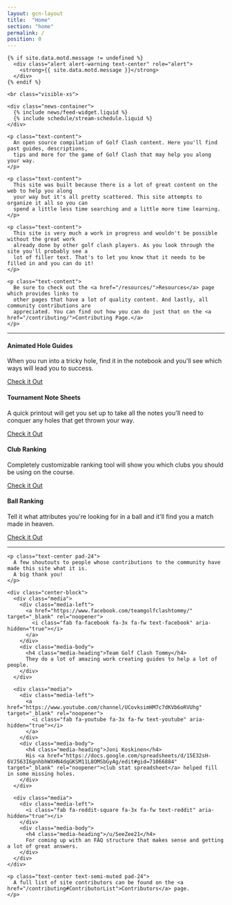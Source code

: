 ```yaml
---
layout: gcn-layout
title:  "Home"
section: "home"
permalink: /
position: 0
---
```


<div class="row">

  <div class="col-lg-8 col-lg-offset-2 col-md-10 col-md-offset-1 col-sm-12">

    {% if site.data.motd.message != undefined %}
      <div class="alert alert-warning text-center" role="alert">
        <strong>{{ site.data.motd.message }}</strong>
      </div>
    {% endif %}

    <br class="visible-xs">

    <div class="news-container">
      {% include news/feed-widget.liquid %}
      {% include schedule/stream-schedule.liquid %}
    </div>

    <p class="text-content">
      An open source compilation of Golf Clash content. Here you'll find past guides, descriptions,
      tips and more for the game of Golf Clash that may help you along your way.
    </p>

    <p class="text-content">
      This site was built because there is a lot of great content on the web to help you along
      your way but it's all pretty scattered. This site attempts to organize it all so you can
      spend a little less time searching and a little more time learning.
    </p>

    <p class="text-content">
      This site is very much a work in progress and wouldn't be possible without the great work
      already done by other golf clash players. As you look through the site you'll probably see a
      lot of filler text. That's to let you know that it needs to be filled in and you can do it!
    </p>

    <p class="text-content">
      Be sure to check out the <a href="/resources/">Resources</a> page which provides links to
      other pages that have a lot of quality content. And lastly, all community contributions are
      appreciated. You can find out how you can do just that on the <a href="/contributing/">Contributing Page.</a>
    </p>

  </div>

</div>

<div class="row">

  <div class="col-xs-12">
    <hr class="hr-text text-large" data-content="Features">
  </div>

  <div class="col-lg-3 col-lg-offset-0 col-md-4 col-md-offset-2 col-sm-5 col-sm-offset-1 col-xs-10 col-xs-offset-1 col-flex" data-mh="feature-card">
    <div class="site-feature-card text-center">
      <h4>Animated Hole Guides</h4>
      <p class="feature-description text-small text-semi-muted">
        When you run into a tricky hole, find it in the notebook and you'll see which ways will lead you to success.
      </p>
      <a href="/courses/SouthernPines/4/" class="btn btn-primary feature-link" role="button">Check it Out</a>
    </div>
  </div>

  <div class="col-lg-3 col-lg-offset-0 col-md-4 col-sm-5 col-sm-offset-0 col-xs-10 col-xs-offset-1 col-flex" data-mh="feature-card">
    <div class="site-feature-card text-center">
      <h4>Tournament Note Sheets</h4>
      <p class="feature-description text-small text-semi-muted">
        A quick printout will get you set up to take all the notes you'll need to conquer any holes that get thrown your way.
      </p>
      <a href="/img/golfclash/tournaments/notesheets/Christmas.pdf" class="btn btn-primary feature-link" role="button">Check it Out</a>
    </div>
  </div>

  <div class="col-lg-3 col-lg-offset-0 col-md-4 col-md-offset-2 col-sm-5 col-sm-offset-1 col-xs-10 col-xs-offset-1 col-flex" data-mh="feature-card">
    <div class="site-feature-card text-center">
      <h4>Club Ranking</h4>
      <p class="feature-description text-small text-semi-muted">
        Completely customizable ranking tool will show you which clubs you should be using on the course.
      </p>
      <a href="/tools/clubranker/" class="btn btn-primary feature-link" role="button">Check it Out</a>
    </div>
  </div>

  <div class="col-lg-3 col-lg-offset-0 col-md-4 col-sm-5 col-sm-offset-0 col-xs-10 col-xs-offset-1 col-flex" data-mh="feature-card">
    <div class="site-feature-card text-center">
      <h4>Ball Ranking</h4>
      <p class="feature-description text-small text-semi-muted">
        Tell it what attributes you're looking for in a ball and it'll find you a match made in heaven.
      </p>
      <a href="/balls/" class="btn btn-primary feature-link" role="button">Check it Out</a>
    </div>
  </div>

  <div class="col-xs-12">
    <hr class="hr-text text-large margin-4">
  </div>

</div>

<div class="row">

  <div class="col-lg-8 col-lg-offset-2 col-md-10 col-md-offset-1 col-sm-12">

    <p class="text-center pad-24">
      A few shoutouts to people whose contributions to the community have made this site what it is.
      A big thank you!
    </p>

    <div class="center-block">
      <div class="media">
        <div class="media-left">
          <a href="https://www.facebook.com/teamgolfclashtommy/" target="_blank" rel="noopener">
            <i class="fab fa-facebook fa-3x fa-fw text-facebook" aria-hidden="true"></i>
          </a>
        </div>
        <div class="media-body">
          <h4 class="media-heading">Team Golf Clash Tommy</h4>
          They do a lot of amazing work creating guides to help a lot of people.
        </div>
      </div>

      <div class="media">
        <div class="media-left">
          <a href="https://www.youtube.com/channel/UCovksimHM7c7dKVb6oRVUhg" target="_blank" rel="noopener">
            <i class="fab fa-youtube fa-3x fa-fw text-youtube" aria-hidden="true"></i>
          </a>
        </div>
        <div class="media-body">
          <h4 class="media-heading">Joni Koskinen</h4>
          His <a href="https://docs.google.com/spreadsheets/d/15E32sH-6VJ563I6gnhbhWXHN4dqGKSM11L8OMSbGyAg/edit#gid=71066884" target="_blank" rel="noopener">club stat spreadsheet</a> helped fill in some missing holes.
        </div>
      </div>

      <div class="media">
        <div class="media-left">
          <i class="fab fa-reddit-square fa-3x fa-fw text-reddit" aria-hidden="true"></i>
        </div>
        <div class="media-body">
          <h4 class="media-heading">/u/SeeZee21</h4>
          For coming up with an FAQ structure that makes sense and getting a lot of great answers.
        </div>
      </div>
    </div>

    <p class="text-center text-semi-muted pad-24">
      A full list of site contributors can be found on the <a href="/contributing#ContributorList">Contributors</a> page.
    </p>

  </div>

</div>
